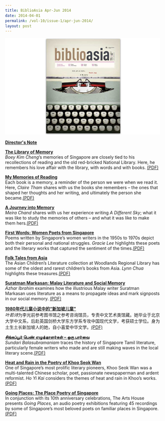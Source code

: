 ```yaml
---
title: BiblioAsia Apr-Jun 2014
date: 2014-04-01
permalink: /vol-10/issue-1/apr-jun-2014/
layout: post
---
```

<img src="/images/vol-10-issue-1/background/cover_4.jpg">

[<b>Director's Note</b>](/vol-10/issue-1/apr-jun-2014/director-note)

[<b>The Library of Memory </b>](/vol-10/issue-1/apr-jun-2014/boey-kim-cheng-opinion)<br><i>Boey Kim Cheng</i>’s memories of Singapore are closely tied to his recollections of reading and the old red-bricked National Library. Here, he remembers his love affair with the library, with words and with books. [(PDF)](/files/pdf/vol-10/issue-1/v10-issue1_LibraryMemory.pdf)

[<b>My Memories of Reading</b>](/vol-10/issue-1/apr-jun-2014/claire-tham-opinion)<br>Each book is a memory, a reminder of the person we were when we read it. Here, <i>Claire Tham</i> shares with us the books she remembers – the ones that shaped her thoughts and her writing, and ultimately the person she became.[(PDF)](/files/pdf/vol-10/issue-1/v10-issue1_My-Memories-Reading.pdf)

[<b>A Journey into Memory</b>](/vol-10/issue-1/apr-jun-2014/meira-chand-opinion)<br><i>Meira Chand</i> shares with us her experience writing <i>A Different Sky</i>; what it was like to study the memories of others – and what it was like to make them hers.[(PDF)](/files/pdf/vol-10/issue-1/v10-issue1_JourneyMemory.pdf)

[<b>First Words:   Women Poets from  Singapore </b>](/vol-10/issue-1/apr-jun-2014/first-women-poets)<br>Poems written by Singapore’s women writers in the 1950s to 1970s depict both their personal and national struggles. <i>Gracie Lee</i> highlights these poets and the literary works that captured the sentiment of the times.[(PDF)](/files/pdf/vol-10/issue-1/v10-issue1_WomenPoets.pdf)

[<b>Folk Tales from Asia</b>](/vol-10/issue-1/apr-jun-2014/folk-tales)<br>The Asian Children’s Literature collection at Woodlands Regional Library has some of the oldest and rarest children’s books from Asia. <i>Lynn Chua</i> highlights these treasures.[(PDF)](/files/pdf/vol-10/issue-1/v10-issue1_Folk-Tales-Asia.pdf)

[<b>Suratman Markasan: Malay Literature and Social Memory</b>](/vol-10/issue-1/apr-jun-2014/suratman)<br><i>Azhar Ibrahim</i> examines how the illustrious Malay writer Suratman Markasan uses literature as a means to propagate ideas and mark signposts in our social memory. [(PDF)](/files/pdf/vol-10/issue-1/v10-issue1_Suratman-Markasan.pdf)

[<b>1980年代儿童小说中的“新加坡儿童"</b>](/vol-10/issue-1/apr-jun-2014/sg-children)<br> <i>叶若诗</i>为李光前参考图书馆之参考咨询馆员，专责中文艺术类馆藏。她毕业于北京大学中文系，后赴英国剑桥大学东方学系专攻中国现代文学，考获硕士学位。身为土生土长新加坡人的她，自小喜爱中华文学。[(PDF)](/files/pdf/vol-10/issue-1/v10-issue1_ChineseArticle.pdf)

[<b>சிங்கப்பூர் பெண் எழுத்தாளர்கள் – ஒரு பார்வை</b>](/vol-10/issue-1/apr-jun-2014/singapore-tamil-literature)<br><i>Sundari Balasubramaniam</i> traces the history of Singapore Tamil literature, particularly female writers who made and are still making waves in the local literary scene.[(PDF)](/files/pdf/vol-10/issue-1/v10-issue1_Tamil-Article.pdf)

[<b>Heat and Rain in the Poetry of Khoo Seok Wan</b>](/vol-10/issue-1/apr-jun-2014/heat-and-rain)<br>One of Singapore’s most prolific literary pioneers, Khoo Seok Wan was a multi-talented Chinese scholar, poet, passionate newspaperman and ardent reformist. <i>Ho Yi Kai</i> considers the themes of heat and rain in Khoo’s works.[(PDF)](/files/pdf/vol-10/issue-1/v10-issue1_Khoo-Seok-Wan.pdf)

[<b>Going Places: The Place Poetry of Singapore</b>](/vol-10/issue-1/apr-jun-2014/going-places)<br>In conjunction with its 10th anniversary celebrations, The Arts House presents <i>Going Places</i>, an audio poetry exhibitions featuring 45 recordings by some of Singapore’s most beloved poets on familiar places in Singapore.[(PDF)](/files/pdf/vol-10/issue-1/v10-issue1_Going-Places.pdf)